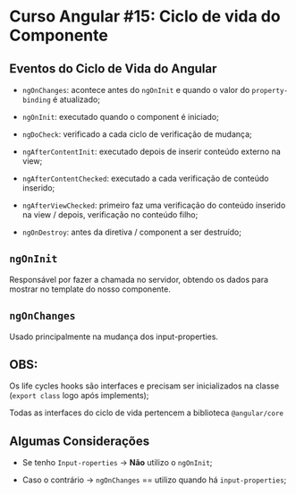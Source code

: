 # Curso Angular #15: Ciclo de vida do Componente  
  
## Eventos do Ciclo de Vida do Angular  
    
* `ngOnChanges`: acontece antes do `ngOnInit` e quando o valor do `property-binding` é atualizado;  
  
* `ngOnInit`: executado quando o component é iniciado;  
  
* `ngDoCheck`: verificado a cada ciclo de verificação de mudança;    
  
* `ngAfterContentInit`: executado depois de inserir conteúdo externo na view;  
  
* `ngAfterContentChecked`: executado a cada verificação de conteúdo inserido;  
  
* `ngAfterViewChecked`: primeiro faz uma verificação do conteúdo inserido na view / depois, verificação no conteúdo filho;  
  
* `ngOnDestroy`: antes da diretiva / component a ser destruído;  
  
  
## `ngOnInit`  
  
Responsável por fazer a chamada no servidor, obtendo os dados para mostrar no template do nosso componente.  
  
## `ngOnChanges`  
  
Usado principalmente na mudança dos input-properties.  
  

## OBS:

Os life cycles hooks são interfaces e precisam ser inicializados na classe (`export class` logo após implements); 
  
Todas as interfaces do ciclo de vida pertencem a biblioteca `@angular/core`

## Algumas Considerações  
  
* Se tenho `Input-roperties` -> **Não** utilizo o `ngOnInit`;  
  
* Caso o contrário -> `ngOnChanges` == utilizo quando há `input-properties`;  
